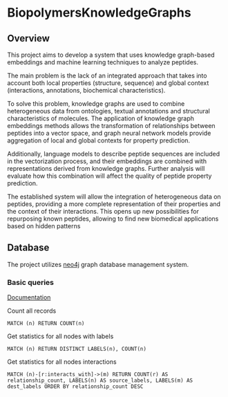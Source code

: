 # BiopolymersKnowledgeGraphs

## Overview
This project aims to develop a system that uses knowledge graph-based embeddings and machine learning techniques to analyze peptides. 

The main problem is the lack of an integrated approach that takes into account both local properties (structure, sequence) and global context (interactions, annotations, biochemical characteristics). 

To solve this problem, knowledge graphs are used to combine heterogeneous data from ontologies, textual annotations and structural characteristics of molecules. The application of knowledge graph embeddings methods allows the transformation of relationships between peptides into a vector space, and graph neural network models provide aggregation of local and global contexts for property prediction. 

Additionally, language models to describe peptide sequences are included in the vectorization process, and their embeddings are combined with representations derived from knowledge graphs. Further analysis will evaluate how this combination will affect the quality of peptide property prediction.

The established system will allow the integration of heterogeneous data on peptides, providing a more complete representation of their properties and the context of their interactions. This opens up new possibilities for repurposing known peptides, allowing to find new biomedical applications based on hidden patterns

## Database
The project utilizes [neo4j](https://neo4j.com/) graph database management system.

### Basic queries
[Documentation](https://neo4j.com/docs/cypher-cheat-sheet)

Count all records
```cypher
MATCH (n) RETURN COUNT(n)
```

Get statistics for all nodes with labels
```cypher
MATCH (n) RETURN DISTINCT LABELS(n), COUNT(n)
```

Get statistics for all nodes interactions
```cypher
MATCH (n)-[r:interacts_with]->(m) RETURN COUNT(r) AS relationship_count, LABELS(n) AS source_labels, LABELS(m) AS dest_labels ORDER BY relationship_count DESC 
```

